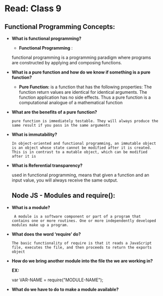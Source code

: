 # Read: Class 9

## Functional Programming Concepts:

- **What is functional programming?**

    - **Functional Programming** :
    
     functional programming is a programming paradigm where programs are constructed by applying and composing functions.

- **What is a pure function and how do we know if something is a pure function?**

    - **Pure Function:** 
    is a function that has the following properties: The function return values are identical for identical arguments. The function application has no side effects. Thus a pure function is a computational analogue of a mathematical function



- **What are the benefits of a pure function?**

      pure function is immediately testable. They will always produce the same result if you pass in the same arguments


- **What is immutability?**

      In object-oriented and functional programming, an immutable object is an object whose state cannot be modified after it is created. This is in contrast to a mutable object, which can be modified after it is

- **What is Referential transparency?**

  used in functional programming, means that given a function and an input value, you will always receive the same output.




  ## Node JS - Modules and require():


- **What is a module?**

       A module is a software component or part of a program that contains one or more routines. One or more independently developed modules make up a program.

- **What does the word ‘require’ do?**

      The basic functionality of require is that it reads a JavaScript file, executes the file, and then proceeds to return the exports object

- **How do we bring another module into the file the we are working in?**

    **EX:**
    
    var VAR-NAME = require("MODULE-NAME");


- **What do we have to do to make a module available?**

